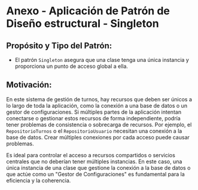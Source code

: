 # Anexo - Aplicación de Patrón de Diseño estructural - Singleton

## Propósito y Tipo del Patrón:

- El patrón `Singleton` asegura que una clase tenga una única instancia y proporciona un punto de acceso global a ella.

## Motivación:
  
En este sistema de gestión de turnos, hay recursos que deben ser únicos a lo largo de toda la aplicación, como la conexión a una base de datos o un gestor de configuraciones. Si múltiples partes de la aplicación intentan conectarse o gestionar estos recursos de forma independiente, podría tener problemas de consistencia o sobrecarga de recursos. Por ejemplo, el `RepositorioTurnos` o el `RepositorioUsuario` necesitan una conexión a la base de datos. Crear múltiples conexiones por cada acceso puede causar problemas.

Es ideal para controlar el acceso a recursos compartidos o servicios centrales que no deberían tener múltiples instancias. En este caso, una única instancia de una clase que gestione la conexión a la base de datos o que actúe como un "Gestor de Configuraciones" es fundamental para la eficiencia y la coherencia.

